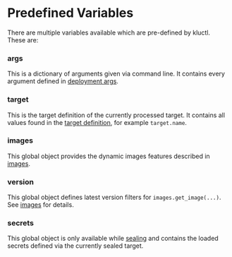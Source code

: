 <!-- This comment is uncommented when auto-synced to www-kluctl.io

---
title: "Predefined Variables"
linkTitle: "Predefined Variables"
weight: 1
description: >
    Available predefined variables.
---
-->

# Predefined Variables

There are multiple variables available which are pre-defined by kluctl. These are:

### args
This is a dictionary of arguments given via command line. It contains every argument defined in
[deployment args](../deployments/deployment-yml.md#args).

### target
This is the target definition of the currently processed target. It contains all values found in the 
[target definition](../kluctl-project/targets), for example `target.name`.

### images
This global object provides the dynamic images features described in [images](../deployments/images.md).

### version
This global object defines latest version filters for `images.get_image(...)`. See [images](../deployments/images.md) for details.

### secrets
This global object is only available while [sealing](../sealed-secrets.md) and contains the loaded
secrets defined via the currently sealed target.
